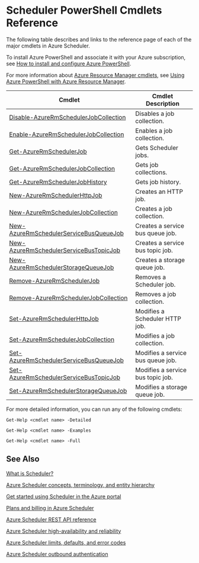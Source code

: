 <properties
 pageTitle="Scheduler PowerShell Cmdlets Reference"
 description="Scheduler PowerShell Cmdlets Reference"
 services="scheduler"
 documentationCenter=".NET"
 authors="derek1ee"
 manager="kevinlam1"
 editor=""/>
<tags
 ms.service="scheduler"
 ms.workload="infrastructure-services"
 ms.tgt_pltfrm="na"
 ms.devlang="dotnet"
 ms.topic="article"
 ms.date="08/18/2016"
 ms.author="deli"/>

# <a name="scheduler-powershell-cmdlets-reference"></a>Scheduler PowerShell Cmdlets Reference

The following table describes and links to the reference page of each of the major cmdlets in Azure Scheduler.

To install Azure PowerShell and associate it with your Azure subscription, see [How to install and configure Azure PowerShell](../powershell-install-configure.md). 

For more information about [Azure Resource Manager cmdlets](https://msdn.microsoft.com/library/mt125356\(v=azure.200\).aspx), see [Using Azure PowerShell with Azure Resource Manager](../powershell-azure-resource-manager.md).

|Cmdlet|Cmdlet Description|
|---|---|
[Disable-AzureRmSchedulerJobCollection](https://msdn.microsoft.com/library/mt490133\(v=azure.200\).aspx) |Disables a job collection. 
[Enable-AzureRmSchedulerJobCollection](https://msdn.microsoft.com/library/mt490135\(v=azure.200\).aspx) |Enables a job collection.
[Get-AzureRmSchedulerJob](https://msdn.microsoft.com/library/mt490125\(v=azure.200\).aspx) |Gets Scheduler jobs.
[Get-AzureRmSchedulerJobCollection](https://msdn.microsoft.com/library/mt490132\(v=azure.200\).aspx) |Gets job collections.
[Get-AzureRmSchedulerJobHistory](https://msdn.microsoft.com/library/mt490126\(v=azure.200\).aspx) |Gets job history.
[New-AzureRmSchedulerHttpJob](https://msdn.microsoft.com/library/mt490136\(v=azure.200\).aspx) |Creates an HTTP job.
[New-AzureRmSchedulerJobCollection](https://msdn.microsoft.com/library/mt490141\(v=azure.200\).aspx) |Creates a job collection.
[New-AzureRmSchedulerServiceBusQueueJob](https://msdn.microsoft.com/library/mt490134\(v=azure.200\).aspx) |Creates a service bus queue job.
[New-AzureRmSchedulerServiceBusTopicJob](https://msdn.microsoft.com/library/mt490142\(v=azure.200\).aspx) |Creates a service bus topic job.
[New-AzureRmSchedulerStorageQueueJob](https://msdn.microsoft.com/library/mt490127\(v=azure.200\).aspx) |Creates a storage queue job. 
[Remove-AzureRmSchedulerJob](https://msdn.microsoft.com/library/mt490140\(v=azure.200\).aspx) |Removes a Scheduler job.  
[Remove-AzureRmSchedulerJobCollection](https://msdn.microsoft.com/library/mt490131\(v=azure.200\).aspx) |Removes a job collection. 
[Set-AzureRmSchedulerHttpJob](https://msdn.microsoft.com/library/mt490130\(v=azure.200\).aspx) |Modifies a Scheduler HTTP job.
[Set-AzureRmSchedulerJobCollection](https://msdn.microsoft.com/library/mt490129\(v=azure.200\).aspx) |Modifies a job collection. 
[Set-AzureRmSchedulerServiceBusQueueJob](https://msdn.microsoft.com/library/mt490143\(v=azure.200\).aspx) |Modifies a service bus queue job.  
[Set-AzureRmSchedulerServiceBusTopicJob](https://msdn.microsoft.com/library/mt490137\(v=azure.200\).aspx) |Modifies a service bus topic job. 
[Set-AzureRmSchedulerStorageQueueJob](https://msdn.microsoft.com/library/mt490128\(v=azure.200\).aspx) |Modifies a storage queue job.   

For more detailed information, you can run any of the following cmdlets: 

```
Get-Help <cmdlet name> -Detailed
```
```
Get-Help <cmdlet name> -Examples
```
```
Get-Help <cmdlet name> -Full
```

## <a name="see-also"></a>See Also


 [What is Scheduler?](scheduler-intro.md)

 [Azure Scheduler concepts, terminology, and entity hierarchy](scheduler-concepts-terms.md)

 [Get started using Scheduler in the Azure portal](scheduler-get-started-portal.md)

 [Plans and billing in Azure Scheduler](scheduler-plans-billing.md)

 [Azure Scheduler REST API reference](https://msdn.microsoft.com/library/mt629143)

 [Azure Scheduler high-availability and reliability](scheduler-high-availability-reliability.md)

 [Azure Scheduler limits, defaults, and error codes](scheduler-limits-defaults-errors.md)

 [Azure Scheduler outbound authentication](scheduler-outbound-authentication.md)
